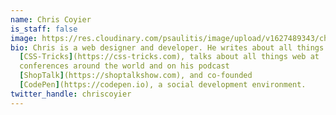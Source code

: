 ```yaml
---
name: Chris Coyier
is_staff: false
image: https://res.cloudinary.com/psaulitis/image/upload/v1627489343/chris-coyier.jpg
bio: Chris is a web designer and developer. He writes about all things web at
  [CSS-Tricks](https://css-tricks.com), talks about all things web at
  conferences around the world and on his podcast
  [ShopTalk](https://shoptalkshow.com), and co-founded
  [CodePen](https://codepen.io), a social development environment.
twitter_handle: chriscoyier
---
```

